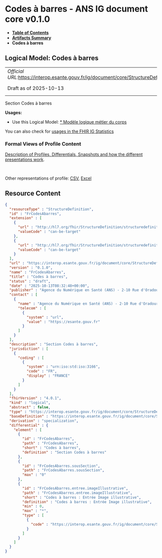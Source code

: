 # Codes à barres - ANS IG document core v0.1.0

* [**Table of Contents**](toc.md)
* [**Artifacts Summary**](artifacts.md)
* **Codes à barres**

## Logical Model: Codes à barres 

| | |
| :--- | :--- |
| *Official URL*:https://interop.esante.gouv.fr/ig/document/core/StructureDefinition/FrCodesAbarres | *Version*:0.1.0 |
| Draft as of 2025-10-13 | *Computable Name*:FrCodesAbarres |

 
Section Codes à barres 

**Usages:**

* Use this Logical Model: [* Modèle logique métier du corps](StructureDefinition-CorpsDocument.md)

You can also check for [usages in the FHIR IG Statistics](https://packages2.fhir.org/xig/ans.document.fr.core|current/StructureDefinition/FrCodesAbarres)

### Formal Views of Profile Content

 [Description of Profiles, Differentials, Snapshots and how the different presentations work](http://build.fhir.org/ig/FHIR/ig-guidance/readingIgs.html#structure-definitions). 

 

Other representations of profile: [CSV](StructureDefinition-FrCodesAbarres.csv), [Excel](StructureDefinition-FrCodesAbarres.xlsx) 



## Resource Content

```json
{
  "resourceType" : "StructureDefinition",
  "id" : "FrCodesAbarres",
  "extension" : [
    {
      "url" : "http://hl7.org/fhir/StructureDefinition/structuredefinition-type-characteristics",
      "valueCode" : "can-be-target"
    },
    {
      "url" : "http://hl7.org/fhir/StructureDefinition/structuredefinition-type-characteristics",
      "valueCode" : "can-be-target"
    }
  ],
  "url" : "https://interop.esante.gouv.fr/ig/document/core/StructureDefinition/FrCodesAbarres",
  "version" : "0.1.0",
  "name" : "FrCodesAbarres",
  "title" : "Codes à barres",
  "status" : "draft",
  "date" : "2025-10-13T08:32:48+00:00",
  "publisher" : "Agence du Numérique en Santé (ANS) - 2-10 Rue d'Oradour-sur-Glane, 75015 Paris",
  "contact" : [
    {
      "name" : "Agence du Numérique en Santé (ANS) - 2-10 Rue d'Oradour-sur-Glane, 75015 Paris",
      "telecom" : [
        {
          "system" : "url",
          "value" : "https://esante.gouv.fr"
        }
      ]
    }
  ],
  "description" : "Section Codes à barres",
  "jurisdiction" : [
    {
      "coding" : [
        {
          "system" : "urn:iso:std:iso:3166",
          "code" : "FR",
          "display" : "FRANCE"
        }
      ]
    }
  ],
  "fhirVersion" : "4.0.1",
  "kind" : "logical",
  "abstract" : false,
  "type" : "https://interop.esante.gouv.fr/ig/document/core/StructureDefinition/FrCodesAbarres",
  "baseDefinition" : "https://interop.esante.gouv.fr/ig/document/core/StructureDefinition/Section",
  "derivation" : "specialization",
  "differential" : {
    "element" : [
      {
        "id" : "FrCodesAbarres",
        "path" : "FrCodesAbarres",
        "short" : "Codes à barres",
        "definition" : "Section Codes à barres"
      },
      {
        "id" : "FrCodesAbarres.sousSection",
        "path" : "FrCodesAbarres.sousSection",
        "max" : "0"
      },
      {
        "id" : "FrCodesAbarres.entree.imageIllustrative",
        "path" : "FrCodesAbarres.entree.imageIllustrative",
        "short" : "Codes à barres : Entrée Image illustrative",
        "definition" : "Codes à barres : Entrée Image illustrative",
        "min" : 0,
        "max" : "*",
        "type" : [
          {
            "code" : "https://interop.esante.gouv.fr/ig/document/core/StructureDefinition/FrImageIllustrative"
          }
        ]
      }
    ]
  }
}

```
